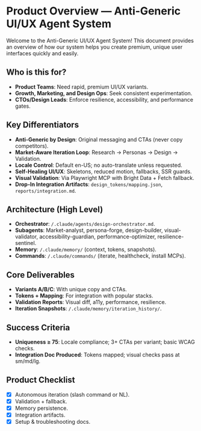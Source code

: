 # Product Overview — Anti-Generic UI/UX Agent System

Welcome to the Anti-Generic UI/UX Agent System! This document provides an overview of how our system helps you create premium, unique user interfaces quickly and easily.

## Who is this for?
- **Product Teams**: Need rapid, premium UI/UX variants.
- **Growth, Marketing, and Design Ops**: Seek consistent experimentation.
- **CTOs/Design Leads**: Enforce resilience, accessibility, and performance gates.

## Key Differentiators
- **Anti-Generic by Design**: Original messaging and CTAs (never copy competitors).
- **Market-Aware Iteration Loop**: Research → Personas → Design → Validation.
- **Locale Control**: Default en-US; no auto-translate unless requested.
- **Self-Healing UI/UX**: Skeletons, reduced motion, fallbacks, SSR guards.
- **Visual Validation**: Via Playwright MCP with Bright Data + Fetch fallback.
- **Drop-In Integration Artifacts**: `design_tokens/mapping.json`, `reports/integration.md`.

## Architecture (High Level)
- **Orchestrator**: `/.claude/agents/design-orchestrator.md`.
- **Subagents**: Market-analyst, persona-forge, design-builder, visual-validator, accessibility-guardian, performance-optimizer, resilience-sentinel.
- **Memory**: `/.claude/memory/` (context, tokens, snapshots).
- **Commands**: `/.claude/commands/` (iterate, healthcheck, install MCPs).

## Core Deliverables
- **Variants A/B/C**: With unique copy and CTAs.
- **Tokens + Mapping**: For integration with popular stacks.
- **Validation Reports**: Visual diff, a11y, performance, resilience.
- **Iteration Snapshots**: `/.claude/memory/iteration_history/`.

## Success Criteria
- **Uniqueness ≥ 75**: Locale compliance; 3+ CTAs per variant; basic WCAG checks.
- **Integration Doc Produced**: Tokens mapped; visual checks pass at sm/md/lg.

## Product Checklist
- [x] Autonomous iteration (slash command or NL).
- [x] Validation + fallback.
- [x] Memory persistence.
- [x] Integration artifacts.
- [x] Setup & troubleshooting docs.
